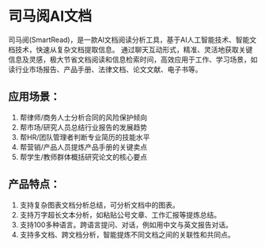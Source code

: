 # 司马阅AI文档

司马阅(SmartRead)，是一款AI文档阅读分析工具，基于AI人工智能技术、智能文档技术，快速从复杂文档提取信息。 通过聊天互动形式，精准、灵活地获取关键信息及灵感，极大节省文档阅读和信息检索时间，高效应用于工作、学习场景，如读行业市场报告、产品手册、法律文档、论文文献、电子书等。
<h2>应用场景：</h2>
<ol>
 	<li>帮律师/商务人士分析合同的风险保护倾向</li>
 	<li>帮市场/研究人员总结行业报告的发展趋势</li>
 	<li>帮HR/团队管理者判断专业简历的技能水平</li>
 	<li>帮营销/产品人员提炼产品手册的关键卖点</li>
 	<li>帮学生/教师群体概括研究论文的核心要点</li>
</ol>
<h2>产品特点：</h2>
<ol>
 	<li>支持复杂图表文档分析总结，可分析文档中的图表。</li>
 	<li>支持万字超长文本分析，如粘贴公号文章、工作汇报等提炼总结。</li>
 	<li>支持100多种语言。跨语言提问、对话，例如用中文与英文报告对话。</li>
 	<li>支持多文档、跨文档分析，智能提炼不同文档之间的关联性和共同点。</li>
</ol>